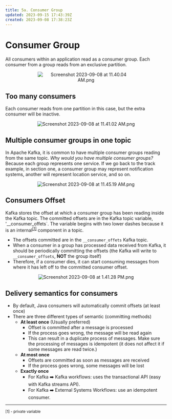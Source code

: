 ```yaml
---
title: 5a. Consumer Group
updated: 2023-09-15 17:43:39Z
created: 2023-09-08 17:38:23Z
---
```


# Consumer Group

All consumers within an application read as a consumer group. Each consumer from a group reads from an exclusive partition.

<center style="padding: 0 20%;">

![Screenshot 2023-09-08 at 11.40.04 AM.png](../_resources/Screenshot%202023-09-08%20at%2011.40.04%20AM.png)

</center>

## Too many consumers

Each consumer reads from one partition in this case, but the extra consumer will be inactive.

<center style="padding: 0 15%;">

![Screenshot 2023-09-08 at 11.41.02 AM.png](../_resources/Screenshot%202023-09-08%20at%2011.41.02%20AM.png)

</center>

## Multiple consumer groups in one topic

In Apache Kafka, it is common to have multiple consumer groups reading from the same topic. _Why would you have multiple consumer groups?_ Because each group represents one service. If we go back to the track example, in section one, a consumer group may represent notification systems, another will represent location service, and so on.

<center style="padding: 0 10%;">

![Screenshot 2023-09-08 at 11.45.19 AM.png](../_resources/Screenshot%202023-09-08%20at%2011.45.19%20AM.png)

</center>

## Consumers Offset

Kafka stores the offset at which a consumer group has been reading inside the Kafka topic. The committed offsets are in the Kafka topic variable, '\_\_consumer_offets`. The variable begins with two lower dashes because it is an internal<sup>[[1]](#1)</sup> component in a topic.

-   The offsets committed are in the `__consumer_offets` Kafka topic.
-   When a consumer in a group has processed data received from Kafka, it should be periodically committing the offsets (the Kafka will write to `__consumer_offsets`, **NOT** the group itself)
-   Therefore, if a consumer dies, it can start consuming messages from where it has left off to the committed consumer offset.
<center style="padding: 0 20%;">

![Screenshot 2023-09-08 at 1.41.28 PM.png](../_resources/Screenshot%202023-09-08%20at%201.41.28%20PM.png)

</center>

## Delivery semantics for consumers

-   By default, Java consumers will automatically commit offsets (at least once)
-   There are three different types of semantic (committing methods)
    -   **At least once** (Usually preferred)
        -   Offset is committed after a message is processed
        -   If the process goes wrong, the message will be read again
        -   This can result in a duplicate process of messages. Make sure the processing of messages is idempotent (it does not affect it if some messages are read twice.)
    -   **At most once**
        -   Offsets are committed as soon as messages are received
        -   If the process goes wrong, some messages will be lost
    -   **Exactly once**
        -   For Kafka ➡️ Kafka workflows: uses the transactional API (easy with Kafka streams API).
        -   For Kafka ➡️ External Systems Workflows: use an idempotent consumer.

---

<small>
<a name="1"></a> [1] - private variable
</small>
